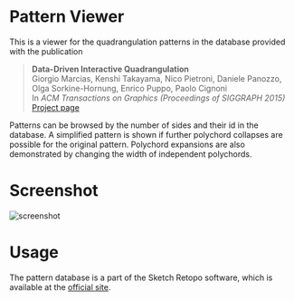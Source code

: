 # Pattern Viewer
This is a viewer for the quadrangulation patterns in the database provided with the publication

> **Data-Driven Interactive Quadrangulation**<br/>
> Giorgio Marcias, Kenshi Takayama, Nico Pietroni, Daniele Panozzo, Olga Sorkine-Hornung, Enrico Puppo, Paolo Cignoni<br/>
> In *ACM Transactions on Graphics (Proceedings of SIGGRAPH 2015)*<br/>
> [Project page](http://igl.ethz.ch/projects/ddq/)

Patterns can be browsed by the number of sides and their id in the database. A simplified pattern is shown if further polychord collapses are possible for the original pattern. Polychord expansions are also demonstrated by changing the width of independent polychords.

# Screenshot
![screenshot](https://github.com/dohoney/pattern-viewer/master/resources/screenshot.png)

# Usage
The pattern database is a part of the Sketch Retopo software, which is available at the [official site](http://igl.ethz.ch/projects/sketch-retopo/sketch-retopo-license.html).



